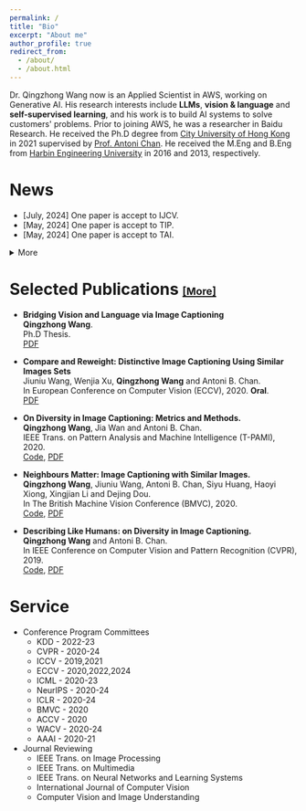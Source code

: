 ```yaml
---
permalink: /
title: "Bio"
excerpt: "About me"
author_profile: true
redirect_from: 
  - /about/
  - /about.html
---
```


Dr. Qingzhong Wang now is an Applied Scientist in AWS, working on Generative AI. His research interests include **LLMs**, **vision & language** and **self-supervised learning**, and his work is to build AI systems to solve customers' problems. Prior to joining AWS, he was a researcher in Baidu Research. He received the Ph.D degree from [City University of Hong Kong](https://www.cs.cityu.edu.hk/) in 2021 supervised by [Prof. Antoni Chan](https://www.cs.cityu.edu.hk/~abchan/). He received the M.Eng and B.Eng from [Harbin Engineering University](http://www.hrbeu.edu.cn/) in 2016 and 2013, respectively. 

News
======
* [July, 2024] One paper is accept to IJCV.
* [May, 2024] One paper is accept to TIP.
* [May, 2024] One paper is accept to TAI.
<details> <summary>More</summary> 
<ul>
  <li>[June 20, 2023] One paper is accepted to TMLR.</li>
  <li>[May 29, 2023] One paper is accepted to MIUA.</li>
  <li>[May 18, 2023] One paper is accepted to KDD.</li>
  <li>[Apr. 23, 2023] One paper is accepted to TKDE.</li>
  <li>[Feb. 03, 2023] One paper is accepted to MIR.</li>
  <li>[Jan. 24, 2023] One paper is accepted to ISBI.</li>
  <li>[Dec. 23, 2022] One paper is accepted to TMM.</li>
  <li>[Oct. 27, 2022] Two papers are accepted to NeurIPS Human in the Loop Learning Workshop.</li>
  <li>[Aug. 02, 2022] One paper is accepted to MLMI 2022 in conjunction with MICCAI 2022.</li>
  <li>[Jun. 03, 2022] One paper is accepted to MICCAI 2022.</li>
  <li>[Apr. 24, 2022] One paper is accepted to NeuroComputing.</li>
  <li>[Mar. 03, 2022] One paper is accepted to T-PAMI.</li>
  <li>[Dec. 01, 2021] One paper is accepted to AAAI 2022.</li>
  <li>[Aug. 16, 2021] Congratulations Qingzhong for defending his thesis!</li>
</ul> 
</details>

Selected Publications [<font size=4>[More]</font>](https://scholar.google.com/citations?user=e7ZsEIcAAAAJ&hl=zh-CN)
======
* **Bridging Vision and Language via Image Captioning** \
  **Qingzhong Wang**. \
  Ph.D Thesis. \
  [PDF](https://scholars.cityu.edu.hk/en/theses/bridging-vision-and-language-via-image-captioning(16e7cfbe-7260-4400-a031-f9699f1ea5f4).html)

* **Compare and Reweight: Distinctive Image Captioning Using Similar Images Sets** \
  Jiuniu Wang, Wenjia Xu, **Qingzhong Wang** and Antoni B. Chan. \
  In European Conference on Computer Vision (ECCV), 2020. **Oral**. \
  [PDF](https://arxiv.org/pdf/2007.06877.pdf)
  
* **On Diversity in Image Captioning: Metrics and Methods.** \
**Qingzhong Wang**, Jia Wan and Antoni B. Chan. \
IEEE Trans. on Pattern Analysis and Machine Intelligence (T-PAMI), 2020. \
[Code](https://github.com/qingzwang/DiverseImageCaptioning), [PDF](http://visal.cs.cityu.edu.hk/static/pubs/journal/pami20-diverse.pdf)

* **Neighbours Matter: Image Captioning with Similar Images.** \
**Qingzhong Wang**, Jiuniu Wang, Antoni B. Chan, Siyu Huang, Haoyi Xiong, Xingjian Li and Dejing Dou. \
In The British Machine Vision Conference (BMVC), 2020. \
[Code](https://github.com/qingzwang/), [PDF](http://visal.cs.cityu.edu.hk/static/pubs/conf/bmvc20-neighbours.pdf)

* **Describing Like Humans: on Diversity in Image Captioning.** \
**Qingzhong Wang** and Antoni B. Chan. \
In IEEE Conference on Computer Vision and Pattern Recognition (CVPR), 2019. \
[Code](https://github.com/qingzwang/DiversityMetrics), [PDF](https://openaccess.thecvf.com/content_CVPR_2019/papers/Wang_Describing_Like_Humans_On_Diversity_in_Image_Captioning_CVPR_2019_paper.pdf)

Service
=======
* Conference Program Committees
  * KDD - 2022-23
  * CVPR - 2020-24
  * ICCV - 2019,2021
  * ECCV - 2020,2022,2024
  * ICML - 2020-23
  * NeurIPS - 2020-24
  * ICLR - 2020-24
  * BMVC - 2020
  * ACCV - 2020
  * WACV - 2020-24
  * AAAI - 2020-21
* Journal Reviewing
  * IEEE Trans. on Image Processing
  * IEEE Trans. on Multimedia
  * IEEE Trans. on Neural Networks and Learning Systems
  * International Journal of Computer Vision
  * Computer Vision and Image Understanding


